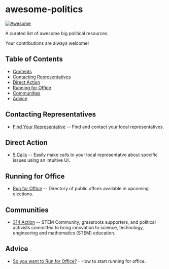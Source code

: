 # awesome-politics

[![Awesome](https://cdn.rawgit.com/sindresorhus/awesome/d7305f38d29fed78fa85652e3a63e154dd8e8829/media/badge.svg)](https://github.com/sindresorhus/awesome)

A curated list of awesome big political resources.

Your contributions are always welcome!

## Table of Contents
- [Contents](#table-of-contents)
- [Contacting Representatives](#contacting-representatives)
- [Direct Action](#direct-action)
- [Running for Office](#running-for-office)
- [Communities](#communities)
- [Advice](#advice)


## Contacting Representatives
 - [Find Your Representative](http://www.house.gov/representatives/find/) -- Find and contact your local representatives.

## Direct Action
 - [5 Calls](https://5calls.org/) -- Easily make calls to your local representatve about specific issues using an intuitive UI.

## Running for Office
 - [Run for Office](https://www.runforoffice.org/) -- Directory of public offces available in upcoming elections.

## Communities
 - [314 Action](https://www.314action.org/) -- STEM Community, grassroots supporters, and political activists committed to bring innovation to science, technology, engineering and mathematics (STEM) education.

## Advice
 - [So you want to Run for Office?](http://aristotle.com/blog/2014/09/so-you-want-to-run-for-office-2/) - How to start running for office.


